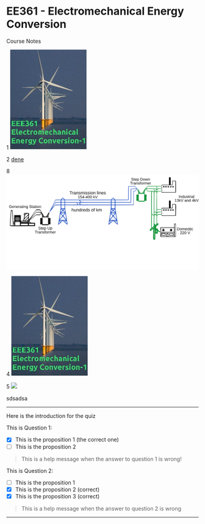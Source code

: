 EE361 - Electromechanical Energy Conversion
=====

Course Notes

1 ![](https://raw.githubusercontent.com/ozank/ee361/master/cover_small.jpg)

2 [dene](https://raw.githubusercontent.com/ozank/ee361/master/cover_small.jpg)

8 ![](images/electric_grid.png)

4 ![](cover_small.jpg)

5 ![]('cover_small.jpg')

sdsadsa


---

Here is the introduction for the quiz

This is Question 1:
- [x] This is the proposition 1 (the correct one)
- [ ] This is the proposition 2

> This is a help message when the answer to question 1 is wrong!

This is Question 2:
- [ ] This is the proposition 1
- [x] This is the proposition 2 (correct)
- [x] This is the proposition 3 (correct)

> This is a help message when the answer to question 2 is wrong

---
